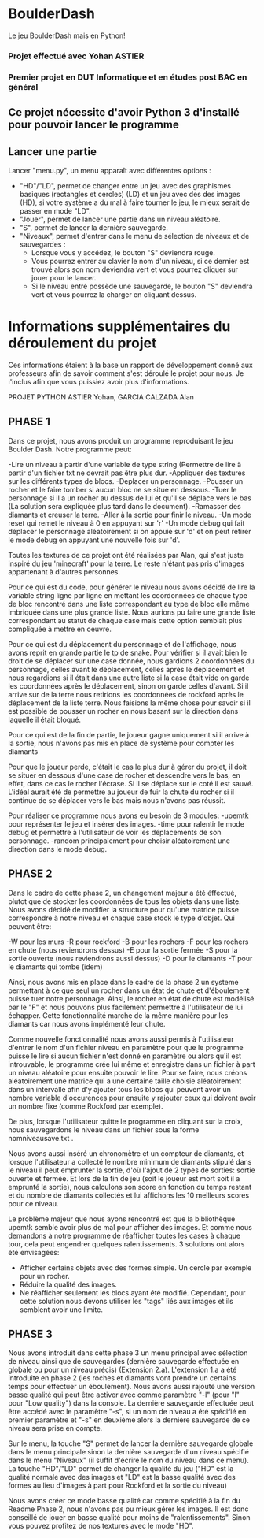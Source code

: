 # BoulderDash
Le jeu BoulderDash mais en Python!

### Projet effectué avec Yohan ASTIER
### Premier projet en DUT Informatique et en études post BAC en général

## Ce projet nécessite d'avoir Python 3 d'installé pour pouvoir lancer le programme

## Lancer une partie

Lancer "menu.py", un menu apparaît avec différentes options :

- "HD"/"LD", permet de changer entre un jeu avec des graphismes basiques (rectangles et cercles) (LD) et un jeu avec des des images (HD), si votre système a du mal à faire tourner le jeu, le mieux serait de passer en mode "LD".
- "Jouer", permet de lancer une partie dans un niveau aléatoire.
- "S", permet de lancer la dernière sauvegarde.
- "Niveaux", permet d'entrer dans le menu de sélection de niveaux et de sauvegardes : 
    - Lorsque vous y accédez, le bouton "S" deviendra rouge.
    - Vous pourrez entrer au clavier le nom d'un niveau, si ce dernier est trouvé alors son nom deviendra vert et vous pourrez cliquer sur jouer pour le lancer.
    - Si le niveau entré possède une sauvegarde, le bouton "S" deviendra vert et vous pourrez la charger en cliquant dessus.

# Informations supplémentaires du déroulement du projet
Ces informations étaient à la base un rapport de développement donné aux professeurs afin de savoir comment s'est déroulé le projet pour nous.
Je l'inclus afin que vous puissiez avoir plus d'informations.

PROJET PYTHON ASTIER Yohan, GARCIA CALZADA Alan 

## ****************************************PHASE 1****************************************

Dans ce projet, nous avons produit un programme reproduisant le jeu Boulder Dash.
Notre programme peut: 

-Lire un niveau à partir d'une variable de type string (Permettre de lire à partir d'un fichier txt ne devrait pas être plus dur.
-Appliquer des textures sur les différents types de blocs.
-Deplacer un personnage.
-Pousser un rocher et le faire tomber si aucun bloc ne se situe en dessous.
-Tuer le personnage si il a un rocher au dessus de lui et qu'il se déplace vers le bas (La solution sera expliquée plus tard dans le document).
-Ramasser des diamants et creuser la terre.
-Aller à la sortie pour finir le niveau.
-Un mode reset qui remet le niveau à 0 en appuyant sur 'r'
-Un mode debug qui fait déplacer le personnage aléatoirement si on appuie sur 'd' et on peut retirer le mode debug en appuyant une nouvelle fois sur 'd'.

Toutes les textures de ce projet ont été réalisées par Alan, qui s'est juste inspiré du jeu 'minecraft' pour la terre. Le reste n'étant pas pris d'images
appartenant à d'autres personnes.

Pour ce qui est du code, pour générer le niveau nous avons décidé de lire la variable string ligne par ligne en mettant les coordonnées de chaque type de bloc rencontré
dans une liste correspondant au type de bloc elle même imbriquée dans une plus grande liste. Nous aurions pu faire une grande liste correspondant au statut de chaque case
mais cette option semblait plus compliquée à mettre en oeuvre.

Pour ce qui est du déplacement du personnage et de l'affichage, nous avons reprit en grande partie le tp de snake. Pour vérifier si il avait bien le droit de se déplacer
sur une case donnée, nous gardions 2 coordonnées du personnage, celles avant le déplacement, celles après le déplacement et nous regardions si il était dans une autre liste
si la case était vide on garde les coordonnées après le déplacement, sinon on garde celles d'avant. Si il arrive sur de la terre nous retirions les coordonnées de rockford après le déplacement 
de la liste terre. Nous faisions la même chose pour savoir si il est possible de pousser un rocher en nous basant sur la direction dans laquelle il était bloqué.

Pour ce qui est de la fin de partie, le joueur gagne uniquement si il arrive à la sortie, nous n'avons pas mis en place de système pour compter les diamants

Pour que le joueur perde, c'était le cas le plus dur à gérer du projet, il doit se situer en dessous d'une case de rocher et descendre vers le bas, en effet, dans ce cas
le rocher l'écrase. Si il se déplace sur le coté il est sauvé. L'idéal aurait été de permettre au joueur de fuir la chute du rocher si il continue de se déplacer vers
le bas mais nous n'avons pas réussit.

Pour réaliser ce programme nous avons eu besoin de 3 modules:
-upemtk pour représenter le jeu et insérer des images.
-time pour ralentir le mode debug et permettre à l'utilisateur de voir les déplacements de son personnage.
-random principalement pour choisir aléatoirement une direction dans le mode debug.

## ****************************************PHASE 2****************************************

Dans le cadre de cette phase 2, un changement majeur a été éffectué, plutot que de stocker les coordonnées de tous les objets dans une liste. Nous avons décidé de modifier la structure pour qu'une matrice
puisse correspondre à notre niveau et chaque case stock le type d'objet. Qui peuvent être:

-W pour les murs
-R pour rockford
-B pour les rochers
-F pour les rochers en chute (nous reviendrons dessus)
-E pour la sortie fermée
-S pour la sortie ouverte (nous reviendrons aussi dessus)
-D pour le diamants
-T pour le diamants qui tombe (idem)

Ainsi, nous avons mis en place dans le cadre de la phase 2 un systeme permettant à ce que seul un rocher dans un état de chute et d'éboulement puisse tuer notre
personnage. Ainsi, le rocher en état de chute est modélisé par le "F" et nous pouvons plus facilement permettre à l'utilisateur de lui échapper.
Cette fonctionnalité marche de la même manière pour les diamants car nous avons implémenté leur chute.

Comme nouvelle fonctionnalité nous avons aussi permis à l'utilisateur d'entrer le nom d'un fichier niveau en paramètre pour que le programme puisse le lire 
si aucun fichier n'est donné en paramètre ou alors qu'il est introuvable, le programme crée lui même et enregistre dans un fichier à part un niveau aléatoire pour
ensuite pouvoir le lire. Pour se faire, nous créons aléatoirement une matrice qui a une certaine taille choisie aléatoirement dans un intervalle afin d'y ajouter tous
les blocs qui peuvent avoir un nombre variable d'occurences pour ensuite y rajouter ceux qui doivent avoir un nombre fixe (comme Rockford par exemple).

De plus, lorsque l'utilisateur quitte le programme en cliquant sur la croix, nous sauvegardons le niveau dans un fichier sous la forme nomniveausave.txt .

Nous avons aussi inséré un chronomètre et un compteur de diamants, et lorsque l'utilisateur a collecté le nombre minimum de diamants stipulé dans le niveau
il peut emprunter la sortie, d'où l'ajout de 2 types de sorties: sortie ouverte et fermée. Et lors de la fin de jeu (soit le joueur est mort soit il a emprunté
la sortie), nous calculons son score en fonction du temps restant et du nombre de diamants collectés et lui affichons les 10 meilleurs scores pour ce niveau.

Le problème majeur que nous ayons rencontré est que la bibliothèque upemtk semble avoir plus de mal pour afficher des images. Et comme nous demandons à notre programme
de réafficher toutes les cases à chaque tour, cela peut engendrer quelques ralentissements. 3 solutions ont alors été envisagées:
- Afficher certains objets avec des formes simple. Un cercle par exemple pour un rocher.
- Réduire la qualité des images.
- Ne réafficher seulement les blocs ayant été modifié. Cependant, pour cette solution nous devons utiliser les "tags" liés aux images et ils semblent avoir
une limite.

## ****************************************PHASE 3****************************************

Nous avons introduit dans cette phase 3 un menu principal avec sélection de niveau ainsi que de sauvegardes (dernière sauvegarde effectuée en globale ou pour un niveau précis) (Extension 2.a).
L'extension 1.a a été introduite en phase 2 (les roches et diamants vont prendre un certains temps pour effectuer un éboulement).
Nous avons aussi rajouté une version basse qualité qui peut être activer avec comme paramètre "-l" (pour "l" pour "Low quality") dans la console.
La dernière sauvegarde effectuée peut être accédé avec le paramètre "-s", si un nom de niveau a été spécifié en premier paramètre et "-s" en deuxième alors la dernière sauvegarde de ce niveau sera prise en compte.

Sur le menu, la touche "S" permet de lancer la dernière sauvegarde globale dans le menu principale sinon la dernière sauvegarde d'un niveau spécifié dans le menu "Niveaux" (il suffit d'écrire le nom du niveau dans ce menu).
La touche "HD"/"LD" permet de changer la qualité du jeu ("HD" est la qualité normale avec des images et "LD" est la basse qualité avec des formes au lieu d'images à part pour Rockford et la sortie du niveau)

Nous avons créer ce mode basse qualité car comme spécifié à la fin du Readme Phase 2, nous n'avons pas pu mieux gérer les images.
Il est donc conseillé de jouer en basse qualité pour moins de "ralentissements".
Sinon vous pouvez profitez de nos textures avec le mode "HD".
